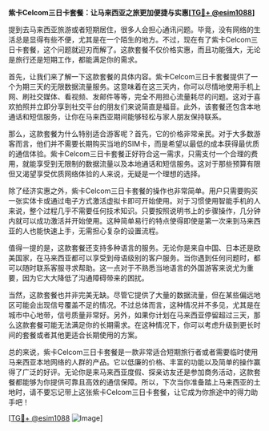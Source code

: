 **紫卡Celcom三日卡套餐：让马来西亚之旅更加便捷与实惠[[TG💪+ @esim1088](https://t.me/s/esim1088)]**

提到去马来西亚旅游或者短期居住，很多人会担心通讯问题。毕竟，没有网络的生活总是显得有些不便，尤其是在一个陌生的地方。不过，现在有了紫卡Celcom三日卡套餐，这个问题就迎刃而解了。这款套餐不仅价格实惠，而且功能强大，无论是旅行还是短期工作，都能满足你的需求。

首先，让我们来了解一下这款套餐的具体内容。紫卡Celcom三日卡套餐提供了一个为期三天的无限数据流量服务。这意味着在这三天内，你可以尽情地使用手机上网、刷社交媒体、看视频、发邮件等等，完全不用担心流量耗尽的问题。这对于喜欢拍照并立即分享到社交平台的朋友们来说简直是福音。此外，该套餐还包含本地通话和短信服务，让你在马来西亚期间能够轻松与家人朋友保持联系。

那么，这款套餐为什么特别适合游客呢？首先，它的价格非常亲民。对于大多数游客而言，他们并不需要长期购买当地的SIM卡，而是希望以最低的成本获得最优质的通信体验。紫卡Celcom三日卡套餐正好符合这一需求，只需支付一个合理的费用，就能享受到无限制的数据流量以及本地通话和短信服务。这对于那些预算有限但又渴望享受优质网络体验的人来说，无疑是一个理想的选择。

除了经济实惠之外，紫卡Celcom三日卡套餐的操作也非常简单。用户只需要购买一张实体卡或通过电子方式激活虚拟卡即可开始使用。对于习惯使用智能手机的人来说，整个过程几乎不需要任何技术知识。只要按照说明书上的步骤操作，几分钟内就可以成功激活并开始使用。这种简单易行的特点使得即使是第一次来到马来西亚的人也能快速上手，无需担心复杂的设置流程。

值得一提的是，这款套餐还支持多种语言的服务。无论你是来自中国、日本还是欧美国家，在马来西亚都可以享受到母语级别的客户服务。当你遇到任何问题时，都可以随时联系客服寻求帮助。这一点对于不熟悉当地语言的外国游客来说尤为重要，因为它大大降低了沟通障碍带来的困扰。

当然，这款套餐也并非完美无缺。尽管它提供了大量的数据流量，但在某些偏远地区可能会出现信号覆盖不足的情况。不过总体而言，这种情况并不多见，尤其是在城市中心地带，信号质量非常好。另外，如果你计划在马来西亚停留超过三天，那么这款套餐可能无法满足你的长期需求。在这种情况下，你可以考虑升级到更长时间的套餐或者其他更适合长期使用的方案。

总的来说，紫卡Celcom三日卡套餐是一款非常适合短期旅行者或者需要临时使用马来西亚本地网络的人群的产品。它以低廉的价格、丰富的功能以及简单的操作赢得了广泛的好评。无论你是来马来西亚度假、探亲访友还是参加商务活动，这款套餐都能够为你提供可靠且高效的通信保障。所以，下次当你准备踏上马来西亚的土地时，请不要忘记带上这张紫卡Celcom三日卡套餐，让它成为你旅途中的得力助手吧！

[[TG💪+ @esim1088](https://t.me/s/esim1088) ![Image](https://i.postimg.cc/4NQfJmqS/Snipaste-2025-05-13-00-14-12.png)]